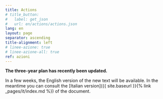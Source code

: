 ```yaml
---
title: Actions
# title_button:
#   label: get_json
#   url: en/actions/actions.json
lang: en
layout: page
separator: ascending
title-alignment: left
# linee-azione: true
# linee-azione-all: true
ref: azioni
---
```

**The three-year plan has recently been updated.**

In a few weeks, the English version of the new text will be available.
In the meantime you can consult the [Italian version]({{ site.baseurl }}{% link _pages/it/index.md %}) of the document.
